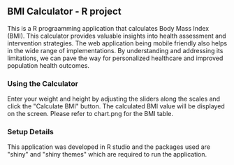 ## BMI Calculator - R project

This is a R prograamming application that calculates Body Mass Index (BMI).
This calculator provides valuable insights into health assessment and intervention strategies. The web application being mobile friendly also helps in the wide range of implementations. By understanding and addressing its limitations, we can pave the way for personalized healthcare and improved population health outcomes.

### Using the Calculator

Enter your weight and height by adjusting the sliders along the scales and click the "Calculate BMI" button. The calculated BMI value will be displayed on the screen.
Please refer to chart.png for the BMI table.

### Setup Details
This application was developed in R studio and the packages used are "shiny" and "shiny themes" which are required to run the application.



